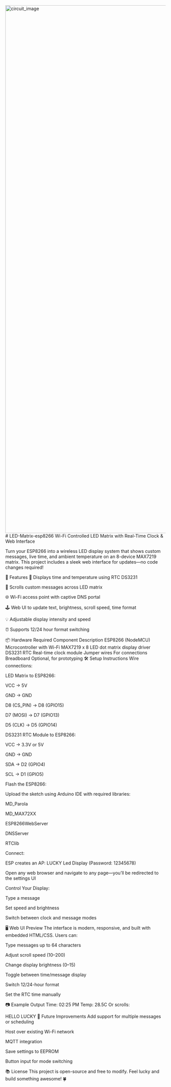 <img width="3000" height="1659" alt="circuit_image" src="https://github.com/user-attachments/assets/7fd83a6f-d483-48e8-8267-cba38f633130" />
# LED-Matrix-esp8266                        
Wi-Fi Controlled LED Matrix with Real-Time Clock & Web Interface

Turn your ESP8266 into a wireless LED display system that shows custom messages, live time, and ambient temperature on an 8-device MAX7219 matrix. This project includes a sleek web interface for updates—no code changes required!

🚀 Features
🧠 Displays time and temperature using RTC DS3231

💬 Scrolls custom messages across LED matrix

🌐 Wi-Fi access point with captive DNS portal

🕹️ Web UI to update text, brightness, scroll speed, time format

💡 Adjustable display intensity and speed

⏰ Supports 12/24 hour format switching

📦 Hardware Required
Component	Description
ESP8266 (NodeMCU)	Microcontroller with Wi-Fi
MAX7219 x 8	LED dot matrix display driver
DS3231 RTC	Real-time clock module
Jumper wires	For connections
Breadboard	Optional, for prototyping
🛠️ Setup Instructions
Wire connections:

LED Matrix to ESP8266:

VCC -> 5V 

GND -> GND 

D8 (CS_PIN) -> D8 (GPIO15)

D7 (MOSI) -> D7 (GPIO13)

D5 (CLK) -> D5 (GPIO14)

DS3231 RTC Module to ESP8266:

VCC -> 3.3V or 5V

GND -> GND

SDA -> D2 (GPIO4)

SCL -> D1 (GPIO5)


Flash the ESP8266:

Upload the sketch using Arduino IDE with required libraries:

MD_Parola

MD_MAX72XX

ESP8266WebServer

DNSServer

RTClib

Connect:

ESP creates an AP: LUCKY Led Display (Password: 12345678)

Open any web browser and navigate to any page—you’ll be redirected to the settings UI

Control Your Display:

Type a message

Set speed and brightness

Switch between clock and message modes

🖥️ Web UI Preview
The interface is modern, responsive, and built with embedded HTML/CSS. Users can:

Type messages up to 64 characters

Adjust scroll speed (10–200)

Change display brightness (0–15)

Toggle between time/message display

Switch 12/24-hour format

Set the RTC time manually

📷 Example Output
Time: 02:25 PM  Temp: 28.5C
Or scrolls:

HELLO LUCKY
🤖 Future Improvements
Add support for multiple messages or scheduling

Host over existing Wi-Fi network

MQTT integration

Save settings to EEPROM

Button input for mode switching

📚 License
This project is open-source and free to modify. Feel lucky and build something awesome! 🍀


